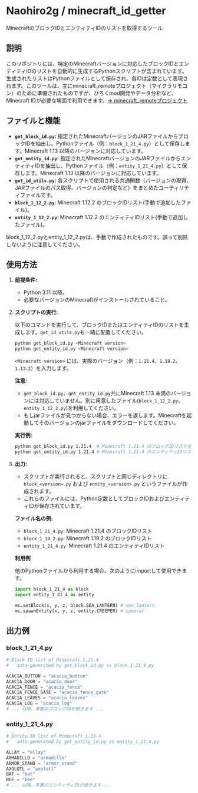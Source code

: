 # Naohiro2g / minecraft_id_getter

MinecraftのブロックIDとエンティティIDのリストを取得するツール

## 説明

このリポジトリには、特定のMinecraftバージョンに対応したブロックIDとエンティティIDのリストを自動的に生成するPythonスクリプトが含まれています。生成されたリストはPythonファイルとして保存され、各IDは定数として表現されます。このツールは、主にminecraft_remoteプロジェクト（マイクラリモコン）のために準備されたものですが、ひろくmod開発やデータ分析など、Minecraft IDが必要な場面で利用できます。[=> minecraft_remoteプロジェクト](https://github.com/Naohiro2g/minecraft_remote/README_ja.md)

## ファイルと機能

- **`get_block_id.py`:**
  指定されたMinecraftバージョンのJARファイルからブロックIDを抽出し、Pythonファイル（例：`block_1_21_4.py`）として保存します。Minecraft 1.13 以降のバージョンに対応しています。
- **`get_entity_id.py`:**
  指定されたMinecraftバージョンのJARファイルからエンティティIDを抽出し、Pythonファイル（例：`entity_1_21_4.py`）として保存します。Minecraft 1.13 以降のバージョンに対応しています。
- **`get_id_utils.py`:**
  各スクリプトで使用される共通関数（バージョンの取得、JARファイルのパス取得、バージョンの判定など）をまとめたユーティリティファイルです。
- **`block_1_12_2.py`**: Minecraft 1.12.2 のブロックIDリスト(手動で追加したファイル)。
- **`entity_1_12_2.py`**: Minecraft 1.12.2 のエンティティIDリスト(手動で追加したファイル)。

block_1_12_2.pyとentity_1_12_2.pyは、手動で作成されたものです。誤って削除しないように注意してください。

## 使用方法

1. **前提条件:**
    - Python 3.11 以降。
    - 必要なバージョンのMinecraftがインストールされていること。

2. **スクリプトの実行:**

    以下のコマンドを実行して、ブロックIDまたはエンティティIDのリストを生成します。`get_id_utils.py`も一緒に配置してください。

    ```bash
    python get_block_id.py <Minecraft version>
    python get_entity_id.py <Minecraft version>
    ```

    `<Minecraft version>` には、実際のバージョン（例：`1.21.4`、`1.19.2`、`1.13.2`）を入力します。

    **注意:**
    - `get_block_id.py`、`get_entity_id.py`共にMinecraft 1.13 未満のバージョンには対応していません。別に用意したファイル(`block_1_12_2.py`、`entity_1_12_2.py`)を利用してください。
    - もしjarファイルが見つからない場合、エラーを返します。Minecraftを起動してそのバージョンのjarファイルをダウンロードしてください。

    **実行例:**

    ```bash
    python get_block_id.py 1.21.4  # Minecraft 1.21.4 のブロックIDリストを生成
    python get_entity_id.py 1.21.4 # Minecraft 1.21.4 のエンティティIDリストを生成
    ```

3. **出力:**

    - スクリプトが実行されると、スクリプトと同じディレクトリに `block_<version>.py` および `entity_<version>.py` というファイルが作成されます。
    - これらのファイルには、Python定数としてブロックIDおよびエンティティIDが保存されています。

    **ファイル名の例:**

    - `block_1_21_4.py`: Minecraft 1.21.4 のブロックIDリスト
    - `block_1_19_2.py`: Minecraft 1.19.2 のブロックIDリスト
    - `entity_1_21_4.py`: Minecraft 1.21.4 のエンティティIDリスト

    **利用例**

    他のPythonファイルから利用する場合、次のようにimportして使用できます。

    ```python
    import block_1_21_4 as block
    import entity_1_21_4 as entity

    mc.setBlock(x, y, z, block.SEA_LANTERN) # sea_lantern
    mc.spawnEntity(x, y, z, entity.CREEPER) # cpeerer
    ```

## 出力例

### block_1_21_4.py

```python
# Block ID list of Minecraft 1.21.4
#   auto-generated by get_block_id.py as block_1_21_4.py

ACACIA_BUTTON = "acacia_button"
ACACIA_DOOR = "acacia_door"
ACACIA_FENCE = "acacia_fence"
ACACIA_FENCE_GATE = "acacia_fence_gate"
ACACIA_LEAVES = "acacia_leaves"
ACACIA_LOG = "acacia_log"
# ... 以降、多数のブロックIDが続きます ...
```

### entity_1_21_4.py

```python
# Entity ID list of Minecraft 1.21.4
#   auto-generated by get_entity_id.py as entity_1_21_4.py

ALLAY = "allay"
ARMADILLO = "armadillo"
ARMOR_STAND = "armor_stand"
AXOLOTL = "axolotl"
BAT = "bat"
BEE = "bee"
# ... 以降、多数のエンティティIDが続きます ...
```
